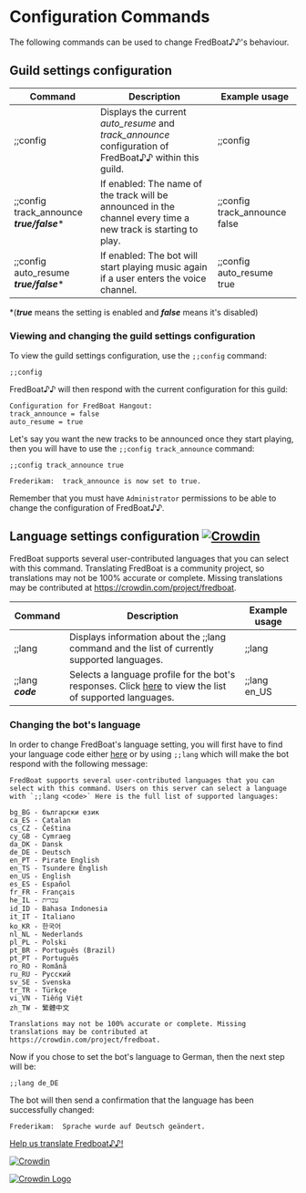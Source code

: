 # Configuration Commands

The following commands can be used to change FredBoat♪♪'s behaviour.

## Guild settings configuration
 | Command                    | Description                                                           | Example usage                               |
 |----------------------------|-----------------------------------------------------------------------|---------------------------------------------|
| ;;config                     | Displays the current *auto_resume* and *track_announce* configuration of FredBoat♪♪ within this guild.                 | ;;config 
| ;;config track_announce ***true/false****                     | If enabled: The name of the track will be announced in the channel every time a new track is starting to play.                 | ;;config track_announce false
| ;;config auto_resume ***true/false****                     | If enabled: The bot will start playing music again if a user enters the voice channel.                   | ;;config auto_resume  true

*(***true*** means the setting is enabled and ***false*** means it's disabled)

### Viewing and changing the guild settings configuration
 
To view the guild settings configuration, use the `;;config` command:

```;;config```

FredBoat♪♪ will then respond with the current configuration for this guild:

```
Configuration for FredBoat Hangout:
track_announce = false
auto_resume = true
```
Let's say you want the new tracks to be announced once they start playing, then you will have to use the `;;config track_announce` command:

```;;config track_announce true```

```
Frederikam:  track_announce is now set to true.
```


Remember that you must have `Administrator` permissions to be able to change the configuration of FredBoat♪♪.


## Language settings configuration [![Crowdin](https://d322cqt584bo4o.cloudfront.net/fredboat/localized.svg)](https://crowdin.com/project/fredboat)

FredBoat supports several user-contributed languages that you can select with this command.
Translating FredBoat is a community project, so translations may not be 100% accurate or complete. Missing translations may be contributed at https://crowdin.com/project/fredboat.


 | Command                    | Description                                                           | Example usage                               |
 |----------------------------|-----------------------------------------------------------------------|---------------------------------------------|
| ;;lang                    | Displays information about the ;;lang command and the list of currently supported languages. | ;;lang
 | ;;lang ***code***                    | Selects a language profile for the bot's responses. Click [here](https://hastebin.com/isebotirah.pas) to view the list of supported languages.                 | ;;lang en_US
 
 
### Changing the bot's language
 
In order to change FredBoat's language setting, you will first have to find your language code either [here](https://hastebin.com/isebotirah.pas) or by using `;;lang` which will make the bot respond with the following message:
 
 ```
FredBoat supports several user-contributed languages that you can select with this command. Users on this server can select a language with `;;lang <code>` Here is the full list of supported languages:

bg_BG - български език
ca_ES - Catalan
cs_CZ - Čeština
cy_GB - Cymraeg
da_DK - Dansk
de_DE - Deutsch
en_PT - Pirate English
en_TS - Tsundere English
en_US - English
es_ES - Español
fr_FR - Français
he_IL - עברית
id_ID - Bahasa Indonesia
it_IT - Italiano
ko_KR - 한국어
nl_NL - Nederlands
pl_PL - Polski
pt_BR - Português (Brazil)
pt_PT - Português
ro_RO - Română
ru_RU - Русский
sv_SE - Svenska
tr_TR - Türkçe
vi_VN - Tiếng Việt
zh_TW - 繁體中文

Translations may not be 100% accurate or complete. Missing translations may be contributed at https://crowdin.com/project/fredboat.
```

Now if you chose to set the bot's language to German, then the next step will be:

```
;;lang de_DE
```

The bot will then send a confirmation that the language has been successfully changed:

```
Frederikam:  Sprache wurde auf Deutsch geändert.
```

[Help us translate Fredboat♪♪!](https://crowdin.com/project/fredboat)

[![Crowdin](https://d322cqt584bo4o.cloudfront.net/fredboat/localized.svg)](https://crowdin.com/project/fredboat)

[![Crowdin Logo](https://i.imgur.com/0Hef2Bc.png)](https://crowdin.com/project/fredboat)
